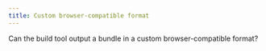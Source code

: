 ```yaml
---
title: Custom browser-compatible format
---
```


Can the build tool output a bundle in a custom browser-compatible format?
